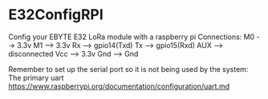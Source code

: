 # E32ConfigRPI
Config your EBYTE E32 LoRa module with a raspberry pi
Connections:
M0 --> 3.3v
M1 --> 3.3v
Rx --> gpio14(Txd)
Tx --> gpio15(Rxd)
AUX --> disconnected
Vcc --> 3.3v
Gnd --> Gnd

Remember to set up the serial port so it is not being used by the system: The primary uart
https://www.raspberrypi.org/documentation/configuration/uart.md
